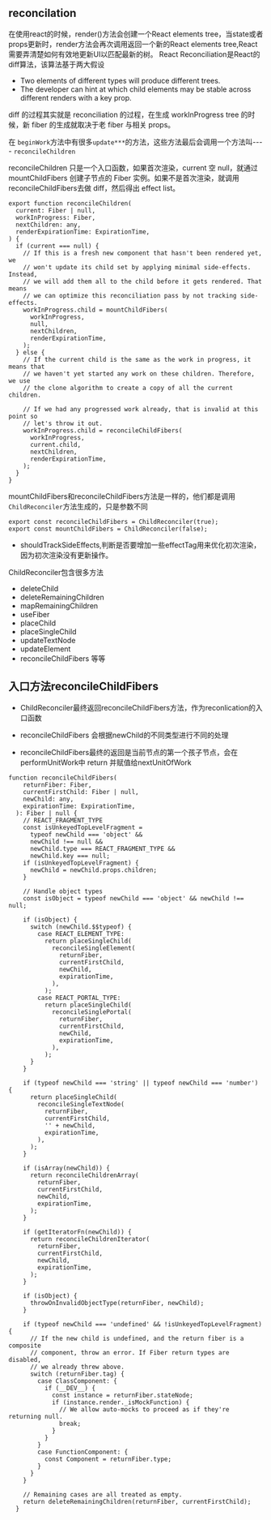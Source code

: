 ## reconcilation

在使用react的时候，render()方法会创建一个React elements tree，当state或者props更新时，render方法会再次调用返回一个新的React elements tree,React需要弄清楚如何有效地更新UI以匹配最新的树。
React Reconciliation是React的diff算法，该算法基于两大假设

- Two elements of different types will produce different trees.
- The developer can hint at which child elements may be stable across different renders with a key prop.
  
diff 的过程其实就是 reconciliation 的过程，在生成 workInProgress tree 的时候，新 fiber 的生成就取决于老 fiber 与相关 props。


在  `beginWork`方法中有很多`update***`的方法，这些方法最后会调用一个方法叫---- `reconcileChildren`



reconcileChildren 只是一个入口函数，如果首次渲染，current 空 null，就通过 mountChildFibers 创建子节点的 Fiber 实例。如果不是首次渲染，就调用 reconcileChildFibers去做 diff，然后得出 effect list。

```
export function reconcileChildren(
  current: Fiber | null,
  workInProgress: Fiber,
  nextChildren: any,
  renderExpirationTime: ExpirationTime,
) {
  if (current === null) {
    // If this is a fresh new component that hasn't been rendered yet, we
    // won't update its child set by applying minimal side-effects. Instead,
    // we will add them all to the child before it gets rendered. That means
    // we can optimize this reconciliation pass by not tracking side-effects.
    workInProgress.child = mountChildFibers(
      workInProgress,
      null,
      nextChildren,
      renderExpirationTime,
    );
  } else {
    // If the current child is the same as the work in progress, it means that
    // we haven't yet started any work on these children. Therefore, we use
    // the clone algorithm to create a copy of all the current children.

    // If we had any progressed work already, that is invalid at this point so
    // let's throw it out.
    workInProgress.child = reconcileChildFibers(
      workInProgress,
      current.child,
      nextChildren,
      renderExpirationTime,
    );
  }
}

```

mountChildFibers和reconcileChildFibers方法是一样的，他们都是调用`ChildReconciler`方法生成的，只是参数不同

```
export const reconcileChildFibers = ChildReconciler(true);
export const mountChildFibers = ChildReconciler(false);

```

- shouldTrackSideEffects,判断是否要增加一些effectTag用来优化初次渲染，因为初次渲染没有更新操作。





ChildReconciler包含很多方法

- deleteChild
- deleteRemainingChildren
- mapRemainingChildren
- useFiber
- placeChild
- placeSingleChild
- updateTextNode
- updateElement
- reconcileChildFibers
等等


## 入口方法reconcileChildFibers

- ChildReconciler最终返回reconcileChildFibers方法，作为reconlication的入口函数


- reconcileChildFibers 会根据newChild的不同类型进行不同的处理
- reconcileChildFibers最终的返回是当前节点的第一个孩子节点，会在performUnitWork中 return 并赋值给nextUnitOfWork
  

```
function reconcileChildFibers(
    returnFiber: Fiber,
    currentFirstChild: Fiber | null,
    newChild: any,
    expirationTime: ExpirationTime,
  ): Fiber | null {
    // REACT_FRAGMENT_TYPE
    const isUnkeyedTopLevelFragment =
      typeof newChild === 'object' &&
      newChild !== null &&
      newChild.type === REACT_FRAGMENT_TYPE &&
      newChild.key === null;
    if (isUnkeyedTopLevelFragment) {
      newChild = newChild.props.children;
    }

    // Handle object types
    const isObject = typeof newChild === 'object' && newChild !== null;

    if (isObject) {
      switch (newChild.$$typeof) {
        case REACT_ELEMENT_TYPE:
          return placeSingleChild(
            reconcileSingleElement(
              returnFiber,
              currentFirstChild,
              newChild,
              expirationTime,
            ),
          );
        case REACT_PORTAL_TYPE:
          return placeSingleChild(
            reconcileSinglePortal(
              returnFiber,
              currentFirstChild,
              newChild,
              expirationTime,
            ),
          );
      }
    }

    if (typeof newChild === 'string' || typeof newChild === 'number') {
      return placeSingleChild(
        reconcileSingleTextNode(
          returnFiber,
          currentFirstChild,
          '' + newChild,
          expirationTime,
        ),
      );
    }

    if (isArray(newChild)) {
      return reconcileChildrenArray(
        returnFiber,
        currentFirstChild,
        newChild,
        expirationTime,
      );
    }

    if (getIteratorFn(newChild)) {
      return reconcileChildrenIterator(
        returnFiber,
        currentFirstChild,
        newChild,
        expirationTime,
      );
    }

    if (isObject) {
      throwOnInvalidObjectType(returnFiber, newChild);
    }

    if (typeof newChild === 'undefined' && !isUnkeyedTopLevelFragment) {
      // If the new child is undefined, and the return fiber is a composite
      // component, throw an error. If Fiber return types are disabled,
      // we already threw above.
      switch (returnFiber.tag) {
        case ClassComponent: {
          if (__DEV__) {
            const instance = returnFiber.stateNode;
            if (instance.render._isMockFunction) {
              // We allow auto-mocks to proceed as if they're returning null.
              break;
            }
          }
        }
        case FunctionComponent: {
          const Component = returnFiber.type;
        }
      }
    }

    // Remaining cases are all treated as empty.
    return deleteRemainingChildren(returnFiber, currentFirstChild);
  }
```